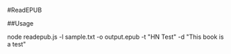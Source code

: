 #ReadEPUB

##Usage

node readepub.js -l sample.txt -o output.epub -t "HN Test" -d "This book is a test"
